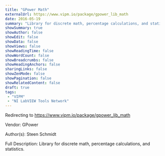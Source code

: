 ```yaml
---
title: "GPower Math"
externalUrl: https://www.vipm.io/package/gpower_lib_math
date: 2016-05-19
summary: "Library for discrete math, percentage calculations, and statistics."
showSummary: true
showAuthor: false
showEdit: false
showData: false
showViews: false
showReadingTime: false
showWordCount: false
showBreadcrumbs: false
showHeadingAnchors: false
sharingLinks: false
showZenMode: false
showPagination: false
showRelatedContent: false
draft: true
tags:
 - "VIPM"
 - "NI LabVIEW Tools Network"
---
```


Redirecting to https://www.vipm.io/package/gpower_lib_math

Vendor: GPower

Author(s): Steen Schmidt
 
Full Description:
Library for discrete math, percentage calculations, and statistics.